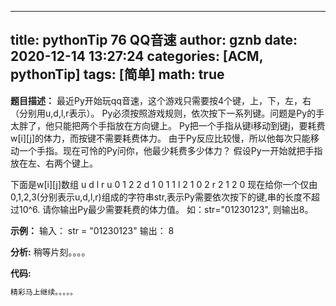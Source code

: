 
---
title: pythonTip 76 QQ音速
author: gznb
date: 2020-12-14 13:27:24
categories: [ACM, pythonTip]
tags: [简单]
math: true
---

**题目描述：**
最近Py开始玩qq音速，这个游戏只需要按4个键，上，下，左，右（分别用u,d,l,r表示）。
Py必须按照游戏规则，依次按下一系列键。问题是Py的手太胖了，他只能把两个手指放在方向键上。
Py把一个手指从键i移动到键j，要耗费w[i][j]的体力，而按键不需要耗费体力。
由于Py反应比较慢，所以他每次只能移动一个手指。现在可怜的Py问你，他最少耗费多少体力？
假设Py一开始就把手指放在左、右两个键上。 

下面是w[i][j]数组 
  u d l r 
u 0 1 2 2 
d 1 0 1 1 
l 2 1 0 2 
r 2 1 2 0 
现在给你一个仅由0,1,2,3(分别表示u,d,l,r)组成的字符串str,表示Py需要依次按下的键,串的长度不超过10^6.
请你输出Py最少需要耗费的体力值。
如：str="01230123", 则输出8。

**示例：**
输入：
str = "01230123"
输出：
8


**分析:**
稍等片刻。。。。

**代码:**
```python
精彩马上继续。。。。。
```
